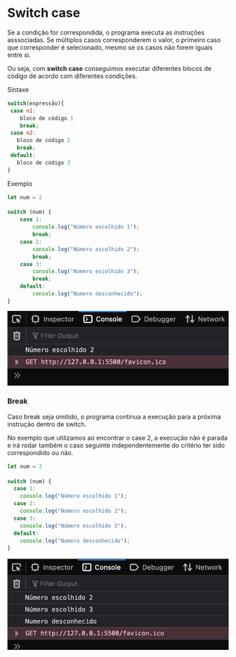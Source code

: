 # Switch case

Se a condição for correspondida, o programa executa as instruções asssociadas. Se múltiplos casos corresponderem o valor, o primeiro caso que corresponder é selecionado, mesmo se os casos não forem iguais entre si.



Ou seja, com **switch case** conseguimos executar diferentes blocos de código de acordo com diferentes condições.

Sintaxe

```javascript
switch(expressão){
 case n1:
    bloco de código 1
    break;
 case n2:
   bloco de código 2
   break;
 default:
   bloco de código 3
}
```

Exemplo

```javascript
let num = 2

switch (num) {
    case 1:
        console.log("Número escolhido 1");
        break;
    case 2:
        console.log("Número escolhido 2");
        break;
    case 3:
        console.log("Número escolhido 3");
        break;
    default:
        console.log("Numero desconhecido");
}
```

![](<../.gitbook/assets/image (8).png>)

### Break

Caso break seja omitido, o programa continua a execução para a próxima instrução dentro de switch.

No exemplo que utilizamos ao encontrar o case 2, a execução não é parada e irá rodar também o caso seguinte independentemente do critério ter sido correspondido ou não.

```javascript
let num = 2

switch (num) {
  case 1:
    console.log("Número escolhido 1");
  case 2:
    console.log("Número escolhido 2");
  case 3:
    console.log("Número escolhido 3");
  default:
    console.log("Numero desconhecido");
}
```

![](<../.gitbook/assets/image (20).png>)
